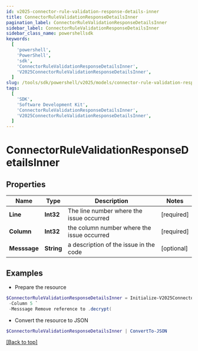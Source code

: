 ```yaml
---
id: v2025-connector-rule-validation-response-details-inner
title: ConnectorRuleValidationResponseDetailsInner
pagination_label: ConnectorRuleValidationResponseDetailsInner
sidebar_label: ConnectorRuleValidationResponseDetailsInner
sidebar_class_name: powershellsdk
keywords:
  [
    'powershell',
    'PowerShell',
    'sdk',
    'ConnectorRuleValidationResponseDetailsInner',
    'V2025ConnectorRuleValidationResponseDetailsInner',
  ]
slug: /tools/sdk/powershell/v2025/models/connector-rule-validation-response-details-inner
tags:
  [
    'SDK',
    'Software Development Kit',
    'ConnectorRuleValidationResponseDetailsInner',
    'V2025ConnectorRuleValidationResponseDetailsInner',
  ]
---
```


# ConnectorRuleValidationResponseDetailsInner

## Properties

| Name | Type | Description | Notes |
| --- | --- | --- | --- |
| **Line** | **Int32** | The line number where the issue occurred | [required] |
| **Column** | **Int32** | the column number where the issue occurred | [required] |
| **Messsage** | **String** | a description of the issue in the code | [optional] |

## Examples

- Prepare the resource

```powershell
$ConnectorRuleValidationResponseDetailsInner = Initialize-V2025ConnectorRuleValidationResponseDetailsInner  -Line 2 `
 -Column 5 `
 -Messsage Remove reference to .decrypt(
```

- Convert the resource to JSON

```powershell
$ConnectorRuleValidationResponseDetailsInner | ConvertTo-JSON
```

[[Back to top]](#)
